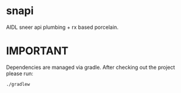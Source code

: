 # snapi

AIDL sneer api plumbing + rx based porcelain.

# IMPORTANT

Dependencies are managed via gradle. After checking out the project please run:

    ./gradlew
    

